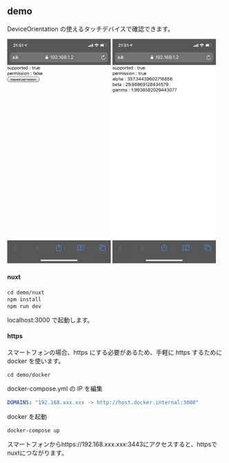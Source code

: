## demo

DeviceOrientation の使えるタッチデバイスで確認できます。

<img width=240 src="images/request.jpg">
<img width=240 src="images/permitted.jpg">

#### nuxt

```
cd demo/nuxt
npm install
npm run dev
```

localhost:3000 で起動します。

#### https

スマートフォンの場合、https にする必要があるため、手軽に https するために docker を使います。

```
cd demo/docker
```

docker-compose.yml の IP を編集

```yml
DOMAINS: "192.168.xxx.xxx -> http://host.docker.internal:3000"
```

docker を起動

```
docker-compose up
```

スマートフォンからhttps://192.168.xxx.xxx:3443にアクセスすると、httpsでnuxtにつながります。
